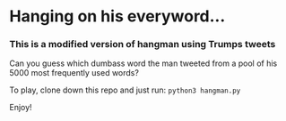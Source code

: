 # Hanging on his everyword...

### This is a modified version of hangman using Trumps tweets

Can you guess which dumbass word the man tweeted from a pool of his 5000 most frequently used words?

To play, clone down this repo and just run:
`python3 hangman.py`

Enjoy!